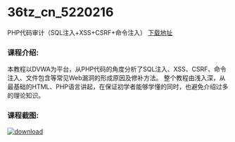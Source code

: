 # 36tz_cn_5220216
PHP代码审计（SQL注入+XSS+CSRF+命令注入）
[下载地址](http://www.36tz.cn/article/5220216 "下载地址")
### 课程介绍:
本教程以DVWA为平台，从PHP代码的角度分析了SQL注入、XSS、CSRF、命令注入、文件包含等常见Web漏洞的形成原因及修补方法。
整个教程由浅入深，从最基础的HTML、PHP语言讲起，在保证初学者能够学懂的同时，也避免介绍过多的理论知识。

### 课程截图:
[![download](http://36tz.cn/muke_img/2021_06_2-45.png "下载地址")](http://www.36tz.cn "下载地址")
